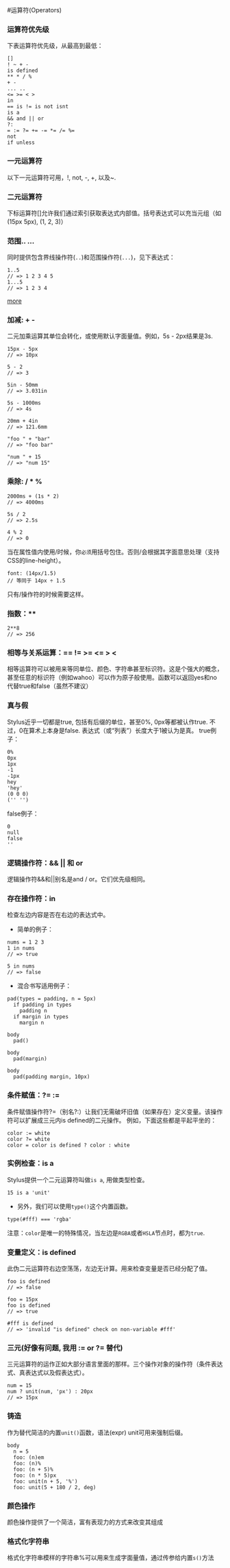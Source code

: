 #运算符(Operators)
### 运算符优先级
下表运算符优先级，从最高到最低：
```stylus
[]
! ~ + -
is defined
** * / %
+ -
... ..
<= >= < >
in
== is != is not isnt
is a
&& and || or
?:
= := ?= += -= *= /= %=
not
if unless
```

### 一元运算符
以下一元运算符可用，!, not, -, +, 以及~.

### 二元运算符
下标运算符[]允许我们通过索引获取表达式内部值。括号表达式可以充当元组（如(15px 5px), (1, 2, 3)）

### 范围.. ...
同时提供包含界线操作符(`..`)和范围操作符(`...`)，见下表达式：
```stylus
1..5
// => 1 2 3 4 5
1...5
// => 1 2 3 4
```
[more](https://github.com/fengyun2/stylus-tutorial/tree/dev/src/stylus/Operators.styl)

### 加减: + -
二元加乘运算其单位会转化，或使用默认字面量值。例如，5s - 2px结果是3s.
```stylus
15px - 5px
// => 10px

5 - 2
// => 3

5in - 50mm
// => 3.031in

5s - 1000ms
// => 4s

20mm + 4in
// => 121.6mm

"foo " + "bar"
// => "foo bar"

"num " + 15
// => "num 15"
```

### 乘除: / * %
```stylus
2000ms + (1s * 2)
// => 4000ms

5s / 2
// => 2.5s

4 % 2
// => 0
```

当在属性值内使用/时候，你`必须`用括号包住。否则/会根据其字面意思处理（支持CSS的line-height）。
```stylus
font: (14px/1.5)
// 等同于 14px ÷ 1.5

```
只有/操作符的时候需要这样。

### 指数：**
```stylus
2**8
// => 256
```

### 相等与关系运算：== != >= <= > <
相等运算符可以被用来等同单位、颜色、字符串甚至标识符。这是个强大的概念，甚至任意的标识符（例如wahoo）可以作为原子般使用。函数可以返回yes和no代替true和false（虽然不建议）

### 真与假
Stylus近乎一切都是true, 包括有后缀的单位，甚至0%, 0px等都被认作true.
不过，0在算术上本身是false.
表达式（或“列表”）长度大于1被认为是真。
true例子：
```stylus
0% 
0px
1px 
-1
-1px
hey
'hey'
(0 0 0)
('' '')
```
false例子：
```stylus
0 
null
false
''
```

### 逻辑操作符：&& || 和 or
逻辑操作符&&和||别名是and / or。它们优先级相同。

### 存在操作符：in
检查左边内容是否在右边的表达式中。
* 简单的例子：
```stylus
nums = 1 2 3
1 in nums
// => true

5 in nums
// => false
```
* 混合书写适用例子：
```stylus
pad(types = padding, n = 5px)
  if padding in types
    padding n
  if margin in types
    margin n

body
  pad()

body
  pad(margin)

body
  pad(padding margin, 10px)
```

### 条件赋值：?= :=
条件赋值操作符?=（别名?:）让我们无需破坏旧值（如果存在）定义变量。该操作符可以扩展成三元内is defined的二元操作。
例如，下面这些都是平起平坐的：
```stylus
color := white
color ?= white
color = color is defined ? color : white
```

### 实例检查：is a
Stylus提供一个二元运算符叫做`is a`, 用做类型检查。
```stylus
15 is a 'unit'
```
* 另外，我们可以使用`type()`这个内置函数。
```stylus
type(#fff) === 'rgba'
```
注意：`color`是唯一的特殊情况，当左边是`RGBA`或者`HSLA`节点时，都为`true`.

### 变量定义：is defined
此伪二元运算符右边空荡荡，左边无计算。用来检查变量是否已经分配了值。
```stylus
foo is defined
// => false

foo = 15px
foo is defined
// => true

#fff is defined
// => 'invalid "is defined" check on non-variable #fff'
```

### 三元(好像有问题, 我用 := or ?= 替代)
三元运算符的运作正如大部分语言里面的那样。三个操作对象的操作符（条件表达式、真表达式以及假表达式）。
```stylus
num = 15
num ? unit(num, 'px') : 20px
// => 15px
```

### 铸造
作为替代简洁的内置`unit()`函数，语法(expr) unit可用来强制后缀。
```stylus
body
  n = 5
  foo: (n)em
  foo: (n)%
  foo: (n + 5)%
  foo: (n * 5)px
  foo: unit(n + 5, '%')
  foo: unit(5 + 180 / 2, deg)
```

### 颜色操作
颜色操作提供了一个简洁，富有表现力的方式来改变其组成

### 格式化字符串
格式化字符串模样的字符串%可以用来生成字面量值，通过传参给内置`s()`方法
